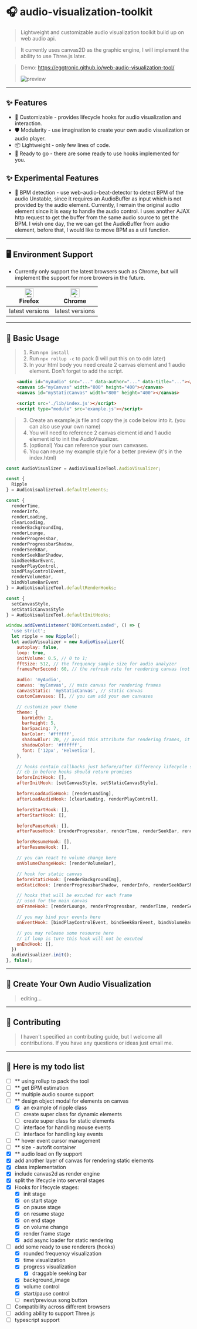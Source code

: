 
# 🎧 audio-visualization-toolkit

> Lightweight and customizable audio visualization toolkit build up on web audio api.

> It currently uses canvas2D as the graphic engine, I will implement the ability to use Three.js later.
> 

> Demo: https://eggtronic.github.io/web-audio-visualization-tool/
> 
> ![preview](/static/preview.jpg)
---
## ✨ Features
- 🌈 Customizable - provides lifecycle hooks for audio visualization and interaction.
- 🛡 Modularity - use imagination to create your own audio visualization or audio player.
- 📦 Lightweight - only few lines of code.
- 🎨 Ready to go - there are some ready to use hooks implemented for you.
  
## ✨ Experimental Features
- 🌈 BPM detection - use web-audio-beat-detector to detect BPM of the audio
      Unstable, since it requires an AudioBuffer as input which is not provided by the audio element. Currently, I remain the original audio element since it is easy to handle the audio control. I uses another AJAX http request to get the buffer from the same audio source to get the BPM.
      I wish one day, the we can get the AudioBuffer from audio element, before that, I would like to move BPM as a util function.

--- 
## 🖥 Environment Support
- Currently only support the latest browsers such as Chrome, but will implement the support for more browers in the future.

| [<img src="https://raw.githubusercontent.com/alrra/browser-logos/master/src/firefox/firefox_48x48.png" alt="Firefox" width="24px" height="24px" />](http://godban.github.io/browsers-support-badges/)<br>Firefox | [<img src="https://raw.githubusercontent.com/alrra/browser-logos/master/src/chrome/chrome_48x48.png" alt="Chrome" width="24px" height="24px" />](http://godban.github.io/browsers-support-badges/)<br>Chrome |
| --- | --- |
| latest versions | latest versions |

---
## 🔨 Basic Usage
> 1. Run `npm install`
> 2. Run `npx rollup -c` to pack (I will put this on to cdn later)
> 2. In your html body you need create 2 canvas element and 1 audio element. Don't forget to add the script.
```html
    <audio id="myAudio" src="..." data-author="..." data-title="..."></audio>
    <canvas id="myCanvas" width="800" height="400"></canvas>
    <canvas id="myStaticCanvas" width="800" height="400"></canvas>

    <script src='./lib/index.js'></script>
    <script type="module" src='example.js'></script>
```

> 3. Create an example.js file and copy the js code below into it. (you can also use your own name)
> 4. You will need to reference 2 canvas element id and  1 audio element id to init the AudioVisualizer.
> 5. (optional) You can reference your own canvases.
> 6. You can reuse my example style for a better preview (it's in the index.html)

```js
const AudioVisualizer = AudioVisualizeTool.AudioVisualizer;

const {
  Ripple
} = AudioVisualizeTool.defaultElements;

const {
  renderTime,
  renderInfo,
  renderLoading,
  clearLoading,
  renderBackgroundImg,
  renderLounge,
  renderProgressbar,
  renderProgressbarShadow,
  renderSeekBar,
  renderSeekBarShadow,
  bindSeekBarEvent,
  renderPlayControl,
  bindPlayControlEvent,
  renderVolumeBar,
  bindVolumeBarEvent
} = AudioVisualizeTool.defaultRenderHooks;

const {
  setCanvasStyle, 
  setStaticCanvasStyle
} = AudioVisualizeTool.defaultInitHooks;

window.addEventListener('DOMContentLoaded', () => {
  'use strict';
  let ripple = new Ripple();
  let audioVisualizer = new AudioVisualizer({
    autoplay: false,
    loop: true,
    initVolume: 0.5, // 0 to 1;
    fftSize: 512, // the frequency sample size for audio analyzer
    framesPerSecond: 60, // the refresh rate for rendering canvas (not static canvas)

    audio: 'myAudio',
    canvas: 'myCanvas', // main canvas for rendering frames
    canvasStatic: 'myStaticCanvas', // static canvas
    customCanvases: [], // you can add your own canvases

    // customize your theme
    theme: {
      barWidth: 2,
      barHeight: 5,
      barSpacing: 7,
      barColor: '#ffffff',
      shadowBlur: 20, // avoid this attribute for rendering frames, it can reduce the performance
      shadowColor: '#ffffff',
      font: ['12px', 'Helvetica'],
    },

    // hooks contain callbacks just before/after differency lifecycle stage
    // cb in before hooks should return promises
    beforeInitHook: [],
    afterInitHook: [setCanvasStyle, setStaticCanvasStyle],

    beforeLoadAudioHook: [renderLoading],
    afterLoadAudioHook: [clearLoading, renderPlayControl],

    beforeStartHook: [],
    afterStartHook: [],

    beforePauseHook: [],
    afterPauseHook: [renderProgressbar, renderTime, renderSeekBar, renderPlayControl],

    beforeResumeHook: [],
    afterResumeHook: [],

    // you can react to volume change here
    onVolumeChangeHook: [renderVolumeBar],

    // hook for static canvas
    beforeStaticHook: [renderBackgroundImg],
    onStaticHook: [renderProgressbarShadow, renderInfo, renderSeekBarShadow, renderVolumeBar],

    // hooks that will be excuted for each frame
    // used for the main canvas
    onFrameHook: [renderLounge, renderProgressbar, renderTime, renderSeekBar, ripple.render()],

    // you may bind your events here
    onEventHook: [bindPlayControlEvent, bindSeekBarEvent, bindVolumeBarEvent],

    // you may release some resourse here 
    // if loop is ture this hook will not be excuted
    onEndHook: [],
  })
  audioVisualizer.init();
}, false);
```
---
## 🔨 Create Your Own Audio Visualization
> editing...

---
## 🤝 Contributing
> I haven't specified an contributing guide, but I welcome all contributions.
> If you have any questions or ideas just email me.

---
## 📝 Here is my todo list
- [ ] ** using rollup to pack the tool
- [ ] ** get BPM estimation
- [ ] ** multiple audio source support
- [ ] ** design object modal for elements on canvas
  - [x] an example of ripple class
  - [ ] create super class for dynamic elements
  - [ ] create super class for static elements
  - [ ] interface for handling mouse events
  - [ ] interface for handling key events
- [ ] ** hover event cursor management
- [ ] ** size - autofit container
- [x] ** audio load on fly support
- [x] add another layer of canvas for rendering static elements
- [x] class implementation
- [x] include canvas2d as render engine 
- [x] split the lifecycle into serveral stages
- [x] Hooks for lifecycle stages:
  - [x] init stage
  - [x] on start stage
  - [x] on pause stage
  - [x] on resume stage
  - [x] on end stage
  - [x] on volume change
  - [x] render frame stage
  - [x] add async loader for static rendering 
- [ ] add some ready to use renderers (hooks)
  - [x] rounded frequency visualization
  - [x] time visualization
  - [x] progress visualization
    - [x] draggable seeking bar
  - [x] background_image
  - [x] volume control
  - [x] start/pause control
  - [ ] next/previous song button
- [ ] Compatibility across different browsers
- [ ] adding ability to support Three.js
- [ ] typescript support

